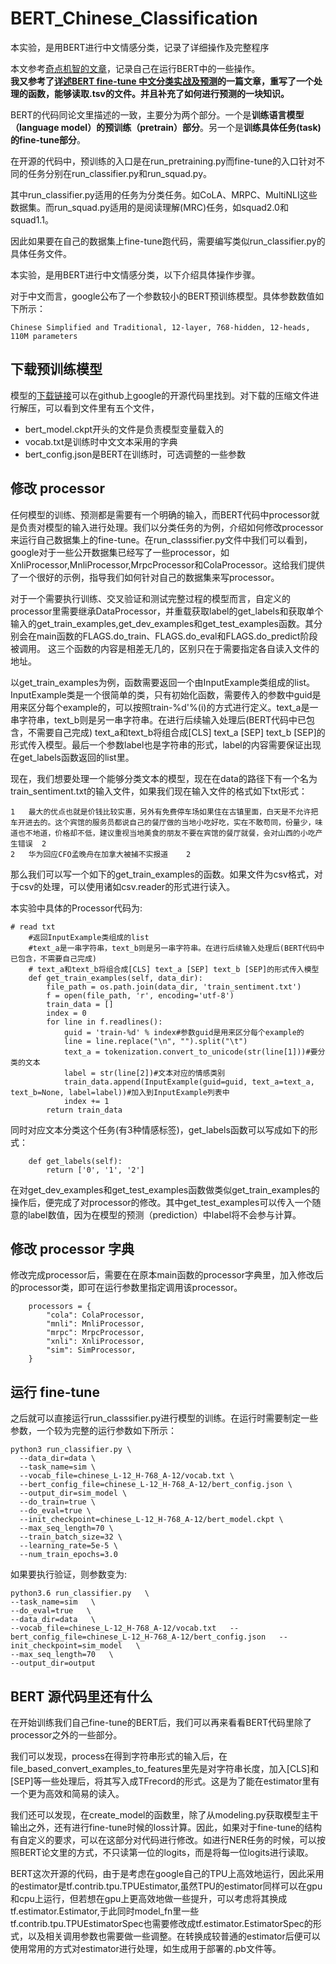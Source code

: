 # BERT_Chinese_Classification
本实验，是用BERT进行中文情感分类，记录了详细操作及完整程序

本文参考[奇点机智的文章](https://www.jianshu.com/p/aa2eff7ec5c1)，记录自己在运行BERT中的一些操作。<br>
**我又参考了[详述BERT fine-tune 中文分类实战及预测](https://blog.csdn.net/xavier_muse/article/details/95729133)的一篇文章，重写了一个处理的函数，能够读取.tsv的文件。并且补充了如何进行预测的一块知识。**

BERT的代码同论文里描述的一致，主要分为两个部分。一个是**训练语言模型（language model）的预训练（pretrain）部分**。另一个是**训练具体任务(task)的fine-tune部分**。

在开源的代码中，预训练的入口是在run_pretraining.py而fine-tune的入口针对不同的任务分别在run_classifier.py和run_squad.py。

其中run_classifier.py适用的任务为分类任务。如CoLA、MRPC、MultiNLI这些数据集。而run_squad.py适用的是阅读理解(MRC)任务，如squad2.0和squad1.1。

因此如果要在自己的数据集上fine-tune跑代码，需要编写类似run_classifier.py的具体任务文件。

本实验，是用BERT进行中文情感分类，以下介绍具体操作步骤。

对于中文而言，google公布了一个参数较小的BERT预训练模型。具体参数数值如下所示：

```
Chinese Simplified and Traditional, 12-layer, 768-hidden, 12-heads, 110M parameters
```
## 下载预训练模型
模型的[下载链接](https://storage.googleapis.com/bert_models/2018_11_03/chinese_L-12_H-768_A-12.zip)可以在github上google的开源代码里找到。对下载的压缩文件进行解压，可以看到文件里有五个文件，
- bert_model.ckpt开头的文件是负责模型变量载入的
- vocab.txt是训练时中文文本采用的字典
- bert_config.json是BERT在训练时，可选调整的一些参数

## 修改 processor

任何模型的训练、预测都是需要有一个明确的输入，而BERT代码中processor就是负责对模型的输入进行处理。我们以分类任务的为例，介绍如何修改processor来运行自己数据集上的fine-tune。在run_classsifier.py文件中我们可以看到，google对于一些公开数据集已经写了一些processor，如XnliProcessor,MnliProcessor,MrpcProcessor和ColaProcessor。这给我们提供了一个很好的示例，指导我们如何针对自己的数据集来写processor。

对于一个需要执行训练、交叉验证和测试完整过程的模型而言，自定义的processor里需要继承DataProcessor，并重载获取label的get_labels和获取单个输入的get_train_examples,get_dev_examples和get_test_examples函数。其分别会在main函数的FLAGS.do_train、FLAGS.do_eval和FLAGS.do_predict阶段被调用。
这三个函数的内容是相差无几的，区别只在于需要指定各自读入文件的地址。

以get_train_examples为例，函数需要返回一个由InputExample类组成的list。InputExample类是一个很简单的类，只有初始化函数，需要传入的参数中guid是用来区分每个example的，可以按照train-%d'%(i)的方式进行定义。text_a是一串字符串，text_b则是另一串字符串。在进行后续输入处理后(BERT代码中已包含，不需要自己完成) text_a和text_b将组合成[CLS] text_a [SEP] text_b [SEP]的形式传入模型。最后一个参数label也是字符串的形式，label的内容需要保证出现在get_labels函数返回的list里。

现在，我们想要处理一个能够分类文本的模型，现在在data的路径下有一个名为train_sentiment.txt的输入文件，如果我们现在输入文件的格式如下txt形式：

```
1	最大的优点也就是价钱比较实惠，另外有免费停车场如果住在古镇里面，白天是不允许把车开进去的。这个宾馆的服务员都说自己的餐厅做的当地小吃好吃，实在不敢苟同，份量少，味道也不地道，价格却不低，建议重视当地美食的朋友不要在宾馆的餐厅就餐，会对山西的小吃产生错误	2
2	华为回应CFO孟晚舟在加拿大被捕不实报道	2
```

那么我们可以写一个如下的get_train_examples的函数。如果文件为csv格式，对于csv的处理，可以使用诸如csv.reader的形式进行读入。

本实验中具体的Processor代码为:

```
# read txt
    #返回InputExample类组成的list
    #text_a是一串字符串，text_b则是另一串字符串。在进行后续输入处理后(BERT代码中已包含，不需要自己完成)
    # text_a和text_b将组合成[CLS] text_a [SEP] text_b [SEP]的形式传入模型
    def get_train_examples(self, data_dir):
        file_path = os.path.join(data_dir, 'train_sentiment.txt')
        f = open(file_path, 'r', encoding='utf-8')
        train_data = []
        index = 0
        for line in f.readlines():
            guid = 'train-%d' % index#参数guid是用来区分每个example的
            line = line.replace("\n", "").split("\t")
            text_a = tokenization.convert_to_unicode(str(line[1]))#要分类的文本
            label = str(line[2])#文本对应的情感类别
            train_data.append(InputExample(guid=guid, text_a=text_a, text_b=None, label=label))#加入到InputExample列表中
            index += 1
        return train_data
```

同时对应文本分类这个任务(有3种情感标签)，get_labels函数可以写成如下的形式：

```
    def get_labels(self):
        return ['0', '1', '2']
```

在对get_dev_examples和get_test_examples函数做类似get_train_examples的操作后，便完成了对processor的修改。其中get_test_examples可以传入一个随意的label数值，因为在模型的预测（prediction）中label将不会参与计算。


## 修改 processor 字典

修改完成processor后，需要在在原本main函数的processor字典里，加入修改后的processor类，即可在运行参数里指定调用该processor。

```
    processors = {
        "cola": ColaProcessor,
        "mnli": MnliProcessor,
        "mrpc": MrpcProcessor,
        "xnli": XnliProcessor,
        "sim": SimProcessor,
    }
```

## 运行 fine-tune

之后就可以直接运行run_classsifier.py进行模型的训练。在运行时需要制定一些参数，一个较为完整的运行参数如下所示：


```
python3 run_classifier.py \
  --data_dir=data \
  --task_name=sim \
  --vocab_file=chinese_L-12_H-768_A-12/vocab.txt \
  --bert_config_file=chinese_L-12_H-768_A-12/bert_config.json \
  --output_dir=sim_model \
  --do_train=true \
  --do_eval=true \
  --init_checkpoint=chinese_L-12_H-768_A-12/bert_model.ckpt \
  --max_seq_length=70 \
  --train_batch_size=32 \
  --learning_rate=5e-5 \
  --num_train_epochs=3.0
```

如果要执行验证，则参数变为:

```
python3.6 run_classifier.py   \
--task_name=sim   \
--do_eval=true   \
--data_dir=data   \
--vocab_file=chinese_L-12_H-768_A-12/vocab.txt   --bert_config_file=chinese_L-12_H-768_A-12/bert_config.json   --init_checkpoint=sim_model   \
--max_seq_length=70   \
--output_dir=output
```


## BERT 源代码里还有什么
在开始训练我们自己fine-tune的BERT后，我们可以再来看看BERT代码里除了processor之外的一些部分。

我们可以发现，process在得到字符串形式的输入后，在file_based_convert_examples_to_features里先是对字符串长度，加入[CLS]和[SEP]等一些处理后，将其写入成TFrecord的形式。这是为了能在estimator里有一个更为高效和简易的读入。

我们还可以发现，在create_model的函数里，除了从modeling.py获取模型主干输出之外，还有进行fine-tune时候的loss计算。因此，如果对于fine-tune的结构有自定义的要求，可以在这部分对代码进行修改。如进行NER任务的时候，可以按照BERT论文里的方式，不只读第一位的logits，而是将每一位logits进行读取。

BERT这次开源的代码，由于是考虑在google自己的TPU上高效地运行，因此采用的estimator是tf.contrib.tpu.TPUEstimator,虽然TPU的estimator同样可以在gpu和cpu上运行，但若想在gpu上更高效地做一些提升，可以考虑将其换成tf.estimator.Estimator,于此同时model_fn里一些tf.contrib.tpu.TPUEstimatorSpec也需要修改成tf.estimator.EstimatorSpec的形式，以及相关调用参数也需要做一些调整。在转换成较普通的estimator后便可以使用常用的方式对estimator进行处理，如生成用于部署的.pb文件等。

